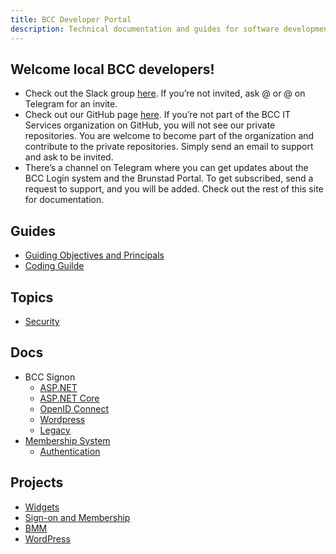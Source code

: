 ```yaml
---
title: BCC Developer Portal
description: Technical documentation and guides for software development in BCC
---
```


## Welcome local BCC developers!
* Check out the Slack group [here](https://bccdev.slack.com/). If you’re not invited, ask @ or @ on Telegram for an invite.
* Check out our GitHub page [here](https://github.com/bcc-code). If you’re not part of the BCC IT Services organization on GitHub, you will not see our private repositories. You are welcome to become part of the organization and contribute to the private repositories. Simply send an email to support and ask to be invited.
* There’s a channel on Telegram where you can get updates about the BCC Login system and the Brunstad Portal. To get subscribed, send a request to support, and you will be added.
Check out the rest of this site for documentation.

## Guides
* [Guiding Objectives and Principals](guides/objectives-and-principals.md) 
* [Coding Guilde](guides/coding-guide.md)

## Topics
* [Security](/security)

## Docs
* BCC Signon 
  * [ASP.NET](/docs/bcc-signon/asp.net)
  * [ASP.NET Core](/docs/bcc-signon/asp.net-core)
  * [OpenID Connect](/docs/bcc-signon/openid-connect)
  * [Wordpress](/docs/bcc-signon/wordpress)
  * [Legacy](/docs/bcc-signon/legacy-discontinued)
* [Membership System](/docs/bcc-membership-docs)
  * [Authentication](/docs/membership-api/authentication)

## Projects
* [Widgets](/bcc-widgets)
* [Sign-on and Membership](/bcc-membership-docs)
* [BMM]()
* [WordPress](/bcc-wp)
